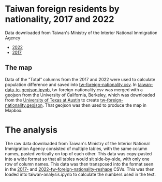 # Taiwan foreign residents by nationality, 2017 and 2022

Data downloaded from Taiwan's Ministry of the Interior National Immigration Agency
* [2022](https://www.immigration.gov.tw/5475/5478/141478/141380/309062/cp_news)
* [2017](https://www.immigration.gov.tw/5475/5478/141478/141380/141666/cp_news)

## The map
Data of the "Total" columns from the 2017 and 2022 were used to calculate population difference and saved into [tw-foreign-nationality.csv](https://github.com/ilenapeng/points-unknown-data/blob/main/taiwan-foreign-residents/tw-foreign-nationality.csv). In [taiwan-data-to-geojson.ipynb](https://github.com/ilenapeng/points-unknown-data/blob/main/taiwan-foreign-residents/taiwan-data-to-geojson.ipynb), tw-foreign-nationality.csv was merged with a geojson from the University of California, Berkeley, which was downloaded from the [University of Texas at Austin](https://geodata.lib.utexas.edu/catalog/stanford-fn648mm8787) to create [tw-foreign-nationality.geojson](https://github.com/ilenapeng/points-unknown-data/blob/main/taiwan-foreign-residents/tw-foreign-nationality.geojson). That geojson was then used to produce the map in Mapbox.

# The analysis
The raw data downloaded from Taiwan's Ministry of the Interior National Immigration Agency consisted of multiple tables, with the same column names, pasted vertically on top of each other. This data was copy-pasted into a wide format so that all tables would sit side-by-side, with only one row of column names. This data was then transposed into the format seen in the [2017-](https://github.com/ilenapeng/points-unknown-data/blob/main/taiwan-foreign-residents/2017-tw-foreign-nationality-reshape.csv) and [2022-tw-foreign-nationality-reshape](https://github.com/ilenapeng/points-unknown-data/blob/main/taiwan-foreign-residents/2022-tw-foreign-nationality-reshape.csv) CSVs. This was then loaded into taiwan-analysis.ipynb to calculate the numbers used in the text.
